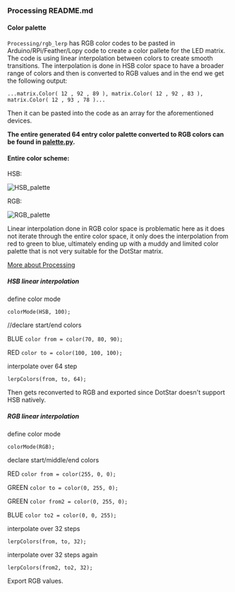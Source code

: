 ### Processing README.md
#### Color palette
`Processing/rgb_lerp` has RGB color codes to be pasted in Arduino/RPi/Feather/Lopy code to create a color pallete for the LED matrix.
The code is using linear interpolation between colors to create smooth transitions. The interpolation is done in HSB color space to have a broader range of colors and then is converted to RGB values and in the end we get the following output:

`...matrix.Color( 12 , 92 , 89 ),
 matrix.Color( 12 , 92 , 83 ),
 matrix.Color( 12 , 93 , 78 )...`

Then it can be pasted into the code as an array for the aforementioned devices.

**The entire generated 64 entry color palette converted to RGB colors can be found in [palette.py](https://github.com/jb2328/grideye_8x8/blob/master/Processing/palette.py).**

#### Entire color scheme:
HSB:

![HSB_palette](https://github.com/jb2328/grideye_8x8/blob/master/images/color_scheme.png?raw=true "HSB_color_scheme")

RGB:

![RGB_palette](https://github.com/jb2328/grideye_8x8/blob/master/images/color_scheme_RGB.png?raw=true "RGB_color_scheme")

Linear interpolation done in RGB color space is problematic here as it does not iterate through the entire color space, it only does the interpolation from red to green to blue, ultimately ending up with a muddy and limited color palette that is not very suitable for the DotStar matrix.

[More about Processing](https://processing.org/)

##### HSB linear interpolation
define color mode

`colorMode(HSB, 100);` 

//declare start/end colors

BLUE `color from = color(70, 80, 90);`

RED `color to = color(100, 100, 100);`

interpolate over 64 step

`lerpColors(from, to, 64);`

Then gets reconverted to RGB and exported since DotStar doesn't support HSB natively.

##### RGB linear interpolation
define color mode

`colorMode(RGB);`

declare start/middle/end colors

RED `color from = color(255, 0, 0);` 

GREEN `color to = color(0, 255, 0);`   
 
GREEN `color from2 = color(0, 255, 0);`

BLUE `color to2 = color(0, 0, 255); `

interpolate over 32 steps

`lerpColors(from, to, 32);`

interpolate over 32 steps again

`lerpColors(from2, to2, 32);`

Export RGB values.